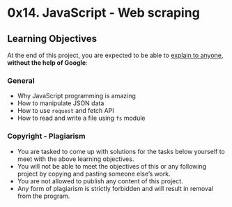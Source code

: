 # 0x14. JavaScript - Web scraping
## Learning Objectives
At the end of this project, you are expected to be able to <a href="/rltoken/yZIL5HK-2hHAP-RJF6yInQ" title="explain to anyone" target="_blank">explain to anyone</a>, <strong>without the help of Google</strong>:
### General
- Why JavaScript programming is amazing
- How to manipulate JSON data
- How to use <code>request</code> and fetch API
- How to read and write a file using <code>fs</code> module
### Copyright - Plagiarism
- You are tasked to come up with solutions for the tasks below yourself to meet with the above learning objectives.
- You will not be able to meet the objectives of this or any following project by copying and pasting someone else’s work.
- You are not allowed to publish any content of this project.
- Any form of plagiarism is strictly forbidden and will result in removal from the program.
